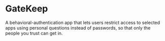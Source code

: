 # GateKeep
A behavioral-authentication app that lets users restrict access to selected apps using personal questions instead of passwords, so that only the people you trust can get in.
